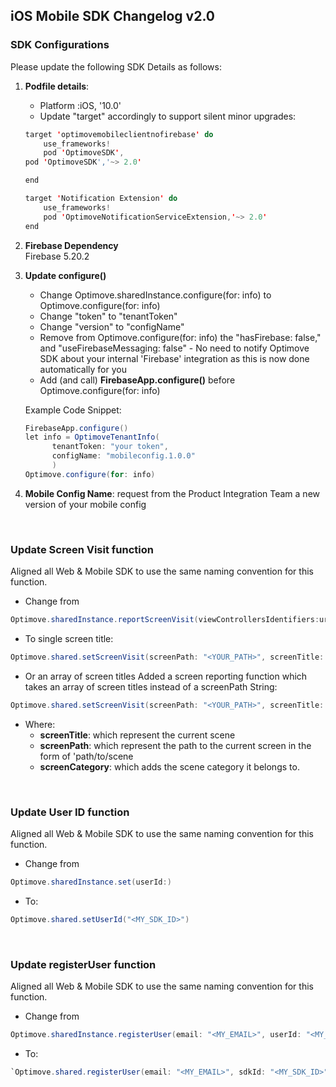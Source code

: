 ## iOS Mobile SDK Changelog v2.0

### SDK Configurations

Please update the following SDK Details as follows:

 1. **Podfile details**:
	 - Platform :iOS, '10.0'
	 - Update "target" accordingly to support silent minor upgrades:
	```java
	target 'optimovemobileclientnofirebase' do
	    use_frameworks!
	    pod 'OptimoveSDK',
	pod 'OptimoveSDK','~> 2.0'

	end

	target 'Notification Extension' do
	    use_frameworks!
	    pod 'OptimoveNotificationServiceExtension,'~> 2.0'
	end
	```

 2. **Firebase Dependency**  
Firebase 5.20.2

 3. **Update configure()**  

	- Change Optimove.sharedInstance.configure(for: info) to Optimove.configure(for: info) 
	- Change "token" to "tenantToken"
	- Change "version" to "configName"
	- Remove from Optimove.configure(for: info) the "hasFirebase: false," and "useFirebaseMessaging: false" - No need to notify Optimove SDK about your internal 'Firebase' integration as this is now done automatically for you
	- Add (and call) **FirebaseApp.configure()** before Optimove.configure(for: info) 

	Example Code Snippet:
	```java
	FirebaseApp.configure()
	let info = OptimoveTenantInfo(
          tenantToken: "your token",
          configName: "mobileconfig.1.0.0"
          )
    Optimove.configure(for: info)
	```

 4. **Mobile Config Name**: request from the Product Integration Team a new version of your mobile config

<br/>

### Update Screen Visit function
Aligned all Web & Mobile SDK to use the same naming convention for this function.

- Change from 
```java
Optimove.sharedInstance.reportScreenVisit(viewControllersIdentifiers:url:category)
```

- To single screen title:
```java
Optimove.shared.setScreenVisit(screenPath: "<YOUR_PATH>", screenTitle: "<YOUR_TITLE>", screenCategory: "<OPTIONAL: YOUR_CATEGORY>")
```
- Or an array of screen titles
Added a screen reporting function which takes an array of screen titles instead of a screenPath String: 
```java
Optimove.shared.setScreenVisit(screenPath: "<YOUR_PATH>", screenTitle: screenTitleArray, screenCategory: "<OPTIONAL: YOUR_CATEGORY>")
```

- Where:
	 - **screenTitle**: which represent the current scene
	 - **screenPath**: which represent the path to the current screen in the form of 'path/to/scene
	 - **screenCategory**: which adds the scene category it belongs to. 

<br/>

### Update User ID function
Aligned all Web & Mobile SDK to use the same naming convention for this function.
- Change from 
```java
Optimove.sharedInstance.set(userId:)
```

- To:
```java
Optimove.shared.setUserId("<MY_SDK_ID>")
```
<br/>

### Update registerUser function
Aligned all Web & Mobile SDK to use the same naming convention for this function.
- Change from 
```java
Optimove.sharedInstance.registerUser(email: "<MY_EMAIL>", userId: "<MY_SDK_ID>");
```

- To:
```java
`Optimove.shared.registerUser(email: "<MY_EMAIL>", sdkId: "<MY_SDK_ID>")`
```
